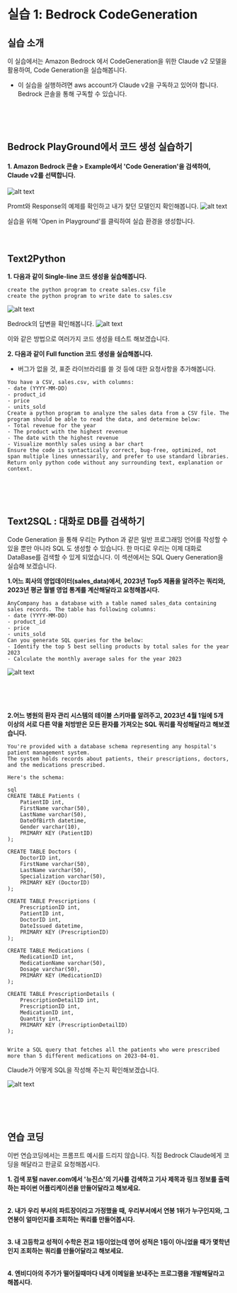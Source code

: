 # 실습 1: Bedrock CodeGeneration
## 실습 소개
이 실습에서는 Amazon Bedrock 에서 CodeGeneration을 위한 Claude v2 모델을 활용하여, Code Generation을 실습해봅니다.
 

* 이 실습을 실행하려면 aws account가 Claude v2을 구독하고 있어야 합니다. Bedrock 콘솔을 통해 구독할 수 있습니다.
<BR>
<BR>
<BR>


## Bedrock PlayGround에서 코드 생성 실습하기
#### 1. Amazon Bedrock 콘솔 > Example에서 'Code Generation'을  검색하여, Claude v2를 선택합니다.
![alt text](images/27433F29-4210-435F-804F-BE83159130E8.jpeg)

Promt와 Response의 예제를 확인하고 내가 찾던 모델인지 확인해봅니다.
![alt text](images/0C88DB09-95F3-4105-83D2-1C7546805CFF.jpeg)

실습을 위해 'Open in Playground'를 클릭하여 실습 환경을 생성합니다.
<BR>
<BR>
<BR>

## Text2Python
**1. 다음과 같이 Single-line 코드 생성을 실습해봅니다.**

~~~
create the python program to create sales.csv file
create the python program to write date to sales.csv
~~~

![alt text](images/image.png)
 
Bedrock의 답변을 확인해봅니다.
![alt text](images/image-1.png) 

이와 같은 방법으로 여러가지 코드 생성을 테스트 해보겠습니다.

**2. 다음과 같이 Full function 코드 생성을 실습해봅니다.** 

- 버그가 없을 것, 표준 라이브라리를 쓸 것 등에 대한 요청사항을 추가해봅니다.
~~~
You have a CSV, sales.csv, with columns:
- date (YYYY-MM-DD)
- product_id
- price
- units_sold
Create a python program to analyze the sales data from a CSV file. The program should be able to read the data, and determine below:
- Total revenue for the year
- The product with the highest revenue
- The date with the highest revenue
- Visualize monthly sales using a bar chart
Ensure the code is syntactically correct, bug-free, optimized, not span multiple lines unnessarily, and prefer to use standard libraries. Return only python code without any surrounding text, explanation or context.
~~~
<BR>
<BR>
<BR>

## Text2SQL : 대화로 DB를 검색하기
 
 Code Generation 을 통해 우리는 Python 과 같은 일반 프로그래밍 언어를 작성할 수 있을 뿐만 아니라 SQL 도 생성할 수 있습니다. 한 마디로 우리는 이제 대화로 DataBase를 검색할 수 있게 되었습니다. 이 섹션에서는  SQL Query Generation을 실습해 보겠습니다.



**1.어느 회사의 영업데이터(sales_data)에서, 2023년 Top5 제품을 알려주는 쿼리와, 2023년 평균 월별 영업 통계를 계산해달라고 요청해봅시다.** </br> 
~~~
AnyCompany has a database with a table named sales_data containing sales records. The table has following columns:
- date (YYYY-MM-DD)
- product_id
- price
- units_sold
Can you generate SQL queries for the below: 
- Identify the top 5 best selling products by total sales for the year 2023
- Calculate the monthly average sales for the year 2023
~~~

![alt text](images/1529F259-5D25-4E91-BF46-B30DF6D73B5B.jpeg)

<br>
<br>
<br>

**2.어느 병원의 환자 관리 시스템의 테이블 스키마를 알려주고, 2023년 4월 1일에 5개 이상의 서로 다른 약을 처방받은 모든 환자를 가져오는 SQL 쿼리를 작성해달라고 해보겠습니다.**


~~~
You're provided with a database schema representing any hospital's patient management system.
The system holds records about patients, their prescriptions, doctors, and the medications prescribed.

Here's the schema:

sql
CREATE TABLE Patients (
    PatientID int,
    FirstName varchar(50),
    LastName varchar(50),
    DateOfBirth datetime,
    Gender varchar(10),
    PRIMARY KEY (PatientID)
);

CREATE TABLE Doctors (
    DoctorID int,
    FirstName varchar(50),
    LastName varchar(50),
    Specialization varchar(50),
    PRIMARY KEY (DoctorID)
);

CREATE TABLE Prescriptions (
    PrescriptionID int,
    PatientID int,
    DoctorID int,
    DateIssued datetime,
    PRIMARY KEY (PrescriptionID)
);

CREATE TABLE Medications (
    MedicationID int,
    MedicationName varchar(50),
    Dosage varchar(50),
    PRIMARY KEY (MedicationID)
);

CREATE TABLE PrescriptionDetails (
    PrescriptionDetailID int,
    PrescriptionID int,
    MedicationID int,
    Quantity int,
    PRIMARY KEY (PrescriptionDetailID)
);


Write a SQL query that fetches all the patients who were prescribed more than 5 different medications on 2023-04-01.
~~~

Claude가 어떻게 SQL을 작성해 주는지 확인해보겠습니다. <br>

![alt text](images/5A42CCBC-63F5-4BD3-A591-2C41B7AF0885.jpeg)

<br>
<br>
<br>

## 연습 코딩
이번 연습코딩에서는 프롬프트 예시를 드리지 않습니다. 직접 Bedrock Claude에게 코딩을 해달라고 한글로 요청해봅시다.

**1. 검색 포털 naver.com에서  '뉴진스'의 기사를 검색하고 기사 제목과 링크 정보를 출력하는 파이썬 어플리케이션을 만들어달라고 해보세요.**
<br>
<br>


**2. 내가 우리 부서의 파트장이라고 가정했을 때, 우리부서에서 연봉 1위가 누구인지와, 그 연봉이 얼마인지를 조회하는 쿼리를 만들어봅시다.**
<br>
<br>


**3. 내 고등학교 성적이 수학은 전교 1등이었는데 영어 성적은 1등이 아니었을 때가 몇학년인지 조회하는 쿼리를 만들어달라고 해보세요.**
<br>
<br>


**4. 엔비디아의 주가가 떨어질때마다 내게 이메일을 보내주는 프로그램을 개발해달라고 해봅시다.**
